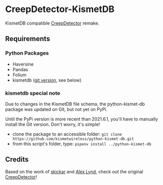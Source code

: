 # CreepDetector-KismetDB

KismetDB compatible [CreepDetector](https://github.com/skickar/CreepDetector) remake.

## Requirements

### Python Packages

- Haversine
- Pandas
- Folium
- kismetdb ([git version](https://github.com/kismetwireless/python-kismet-db), see below)

### kismetdb special note

Due to changes in the KismetDB file schema, the python-kismet-db package was updated on Git, but not yet on PyPi.

Until the PyPi version is more recent than 2021.6.1, you'll have to manually install the Git version. Don't worry, it's simple!

- clone the package to an accessible folder: ```git clone https://github.com/kismetwireless/python-kismet-db.git```
- from this script's folder, type: ```pipenv install ../python-kismet-db```

## Credits

Based on the work of [skickar](https://github.com/skickar) and [Alex Lynd](https://github.com/AlexLynd), check out the original [CreepDetector](https://github.com/skickar/CreepDetector)!
